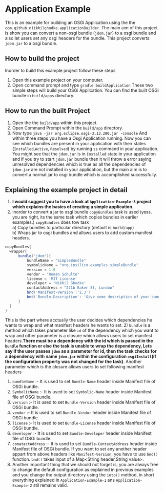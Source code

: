 # Application Example
This is an example for building an OSGi Application using the the `com.github.niikhilghodke.applicationBuilder`.
The main aim of this project is show you can convert a non-osgi bundle (`jdom.jar`) to a osgi bundle and also let users set any osgi headers for the bundle. This project converts `jdom.jar` to a osgi bundle.

## How to build the project

Inorder to build this example project follow these steps
1) Open this example project on your computer.
2) Open command prompt and type `gradle buildApplication`
These two simple steps will build your OSGi Application. You can find the built OSGi bundle in `build/apps` directory. 

## How to run the built Project
1) Open the the `build/app` within this project.
2) Open Command Prompt within the `build/app` directory.
3) Now type `java -jar org.eclipse.osgi-3.13.200.jar -console`
And within three steps you have a Osgi Application running. Now you can see which bundles are present in your application with their states (`Installed`,`Active`, `Resolved`) by running `ss` command in your application. You might see that the `jdom.jar` is in `Installed` state in your application and if you try to start `jdom.jar` bundle then it will throw a error saying unresolved dependencies  which is true as all the dependencies of `jdom.jar` are not installed in your application, but the main aim is to convert a normal jar to osgi bundle which is accomplished successfully.

## Explaining the example project in detail

1) <b> I would suggest you to have a look at `Application-Example-3` project which explains the basics of creating a simple application.</b>
2) Inorder to convert a jar to osgi bundle `copyBundles` task is used (yess, you are right, its the same task which copies bundles in earlier examples.) `copyBundles` does tow task <br>
  a) Copy bundles to particular directory (default is `build/app`)<br>
  b) Wraps jar to osgi bundles and allows users to add custom manifest headers.<br>
  ```groovy
  copyBundles{
    wrapper{
        bundle("jdom"){
            bundleName = "SimpleBundle"
            symbolicName = "org.insilico.examples.simpleBundle"
            version = 1.0
            vendor = "Roman Schulte"
            license = 'MIT License'
            developer = 'Nikhil Ghodke'
            contactAddress = "221b Baker St, London"
            bnd('Manifest-Version':'2.3')
            bnd('Bundle-Description': 'Give some description of your bundle here')
        }
    }
}
 ```
 This is the part where acctually the user decides which dependencies he wants to wrap and what manifest headers he wants to set.
2) `bundle` is a method which takes parameter like `id` of the dependency which you want to wrap and other parameter is a closure which allows users to set manifest headers.<b>There must be a dependency with the id which is passed in the `bundle` function or else the task is unable to wrap the dependency, Lets say if the user passes `jdom` as a parameter for id, then the task checks for a dependency with name `jdom.jar` within the configuration `osgiInstall`(if the configuration property was not changed for the task)</b>. Another parameter which is the closure allows users to set following manifest headers 
  1) `bundleName` :- It is used to set `Bundle-Name` header inside Manifest file of OSGi bundle.
  2) `SymbolicName` :- It is used to set `Symbolic-Name` header inside Manifest file of OSGi bundle.
  3) `version` :- It is used to set `Bundle-Version` header inside Manifest file of OSGi bundle.
  4) `vendor` :- It is used to set `Bundle-Vendor` header inside Manifest file of OSGi bundle.
  5) `license` :- It is used to set `Bundle-License` header inside Manifest file of OSGi bundle.
  6) `developer` :- It is used to set `Bundle-Developer` header inside Manifest file of OSGi bundle.
  7) `conatactAddress` :- It is used to set `Bundle-ContactAddress` header inside Manifest file of OSGi bundle.
If you want to set any another header appart from above headers like `Manifest-Version`, you have to use `bnd()` function. `bnd()` takes 
input of a Map<String header,String value>.
3) Another important thing that we should not forget is, you are always free to change the default configuration as explained in previous examples and you change the output directory using the `into()` method, in short everything explained in `Application-Example-1` ans `Application-Example-2` stil remains valid.
